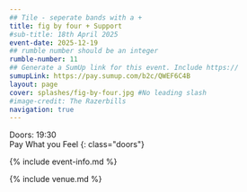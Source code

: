 ```yaml
---
## Tile - seperate bands with a +
title: fig by four + Support
#sub-title: 18th April 2025
event-date: 2025-12-19
## rumble number should be an integer
rumble-number: 11
## Generate a SumUp link for this event. Include https://
sumupLink: https://pay.sumup.com/b2c/QWEF6C4B
layout: page
cover: splashes/fig-by-four.jpg #No leading slash
#image-credit: The Razerbills
navigation: true
---
```


Doors: 19:30 <br>Pay What you Feel
{: class="doors"}

{% include event-info.md %}

{% include venue.md %}